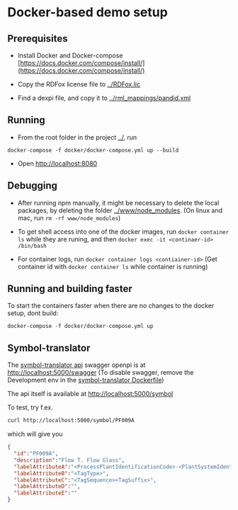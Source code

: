 # Docker-based demo setup

## Prerequisites
* Install Docker and Docker-compose [https://docs.docker.com/compose/install/](https://docs.docker.com/compose/install/)

* Copy the RDFox license file to [../RDFox.lic](../RDFox.lic)

* Find a dexpi file, and copy it to [../rml_mappings/pandid.xml](../rml_mappings/pandid.xml)

## Running

* From the root folder in the project [../](../), run  
```
docker-compose -f docker/docker-compose.yml up --build
```

* Open [http://localhost:8080](http://localhost:8080)

## Debugging

* After running npm manually, it might be necessary to delete the local packages, by deleting the folder [../www/node_modules](../www/node_modules). (On linux and mac, run `rm -rf www/node_modules`)

* To get shell access into one of the docker images, run `docker container ls` while they are runing, and then `docker exec -it <continaer-id> /bin/bash`

* For container logs, run `docker container logs <contiainer-id>` (Get container id with `docker container ls` while container is running)

## Running and building faster


To start the containers faster when there are no changes to the docker setup, dont build:
```
docker-compose -f docker/docker-compose.yml up
```

## Symbol-translator
The [symbol-translator api](../SymbolLibrary/src)  swagger openpi is at [http://localhost:5000/swagger](http://localhost:5000/swagger)
(To disable swagger, remove the Development env in the [symbol-translator Dockerfile](../SymbolLibrary/src/Dockerfile))

The api itself is available at [http://localhost:5000/symbol](http://localhost:5000/symbol)

To test, try f.ex.
```bash
curl http://localhost:5000/symbol/PF009A
```
which will give you
```json
{
  "id":"PF009A",
  "description":"Flow T. Flow Glass",
  "labelAttributeA":"<ProcessPlantIdentificationCode>-<PlantSystemIdentificationCode>",
  "labelAttributeB":"<TagType>",
  "labelAttributeC":"<TagSequence><TagSuffix>",
  "labelAttributeD":"",
  "labelAttributeE":""
}
```
